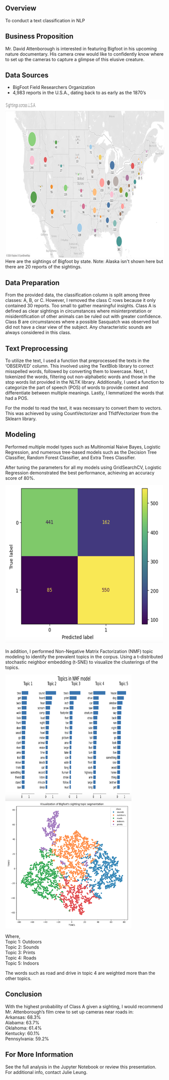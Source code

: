 ## Overview
To conduct a text classification in NLP

## Business Proposition
Mr. David Attenborough is interested in featuring Bigfoot in his upcoming nature documentary. His camera crew would like to confidently know where to set up the cameras to capture a glimpse of this elusive creature. 

## Data Sources
- BigFoot Field Researchers Organization
- 4,983 reports in the U.S.A., dating back to as early as the 1870’s 

<img src='images/Sheet 1.png' width='1000' height='500'>
Here are the sightings of Bigfoot by state. 
Note: Alaska isn't shown here but there are 20 reports of the sightings. 

## Data Preparation
From the provided data, the classification column is split among three classes:  A, B, or C. However, I removed the class C rows because it only contained 30 reports. Too small to gather meaningful insights. Class A is defined as clear sightings in circumstances where misinterpretation or misidentification of other animals can be ruled out with greater confidence. Class B are circumstances where a possible Sasquatch was observed but did not have a clear view of the subject. Any characteristic sounds are always considered in this class.

## Text Preprocessing
To utilize the text, I used a function that preprocessed the texts in the ‘OBSERVED’ column. This involved using the TextBlob library to correct misspelled words, followed by converting them to lowercase. Next, I tokenized the words, filtering out non-alphabetic words and those in the stop words list provided in the NLTK library. Additionally, I used a function to categorize the part of speech (POS) of words to provide context and differentiate between multiple meanings. Lastly, I lemmatized the words that had a POS. 

For the model to read the text, it was necessary to convert them to vectors. This was achieved by using CountVectorizer and TfidfVectorizer from the Sklearn library. 

## Modeling
Performed multiple model types such as Multinomial Naive Bayes, Logistic Regression, and numerous tree-based models such as the Decision Tree Classifier, Random Forest Classifier, and Extra Trees Classifier. 

After tuning the parameters for all my models using GridSearchCV, Logistic Regression demonstrated the best performance, achieving an accuracy score of 80%.

<img src='images/logreg.png' width='500' height='500'>


<br />


In addition, I performed Non-Negative Matrix Factorization (NMF) topic modeling to identify the prevalent topics in the corpus. Using a t-distributed stochastic neighbor embedding (t-SNE) to visualize the clusterings of the topics. 
<br />

<p float="left">
  <img src='images/nmf.png' width='400' height='400'>
  <img src='images/tsne.png' width='400' height='400'>
</p>

Where, <br />
Topic 1: Outdoors <br />
Topic 2: Sounds <br />
Topic 3: Prints <br />
Topic 4: Roads <br />
Topic 5: Indoors


The words such as road and drive in topic 4 are weighted more than the other topics. 
<br />

## Conclusion
With the highest probability of Class A given a sighting, I would recommend Mr. Attenborough’s film crew to set up cameras near roads in: <br />
Arkansas: 68.3% <br />
Alabama: 63.7% <br />
Oklahoma: 61.4% <br />
Kentucky: 60.1% <br />
Pennsylvania: 59.2%


## For More Information
See the full analysis in the Jupyter Notebook or review this presentation. For additional info, contact Julie Leung.
